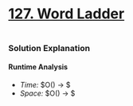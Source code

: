 # [127. Word Ladder](https://leetcode.com/problems/word-ladder/)

```python

```

### Solution Explanation 

#### Runtime Analysis  
- *Time:* $O() -> $
- *Space:* $O() -> $ 